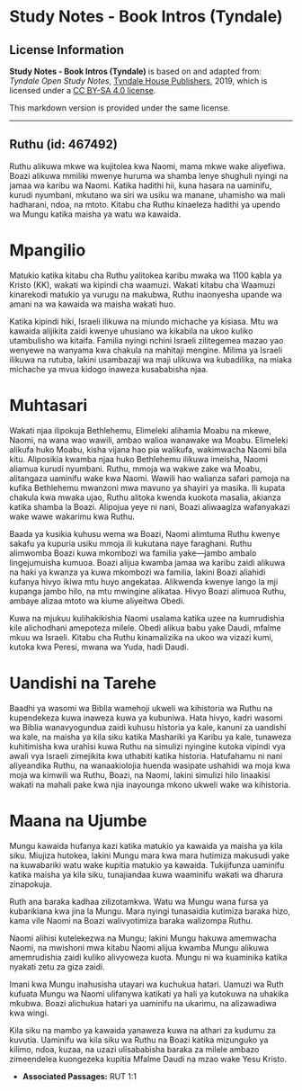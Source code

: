 # Study Notes - Book Intros (Tyndale)

## License Information

**Study Notes - Book Intros (Tyndale)** is based on and adapted from: _Tyndale Open Study Notes_, [Tyndale House Publishers](https://tyndaleopenresources.com/), 2019, which is licensed under a [CC BY-SA 4.0 license](https://creativecommons.org/licenses/by-sa/4.0/legalcode.en).

This markdown version is provided under the same license.



--------------------------------

## Ruthu (id: 467492)

Ruthu alikuwa mkwe wa kujitolea kwa Naomi, mama mkwe wake aliyefiwa. Boazi alikuwa mmiliki mwenye huruma wa shamba lenye shughuli nyingi na jamaa wa karibu wa Naomi. Katika hadithi hii, kuna hasara na uaminifu, kurudi nyumbani, mkutano wa siri wa usiku wa manane, uhamisho wa mali hadharani, ndoa, na mtoto. Kitabu cha Ruthu kinaeleza hadithi ya upendo wa Mungu katika maisha ya watu wa kawaida.

Mpangilio
=========

Matukio katika kitabu cha Ruthu yalitokea karibu mwaka wa 1100 kabla ya Kristo (KK), wakati wa kipindi cha waamuzi. Wakati kitabu cha Waamuzi kinarekodi matukio ya vurugu na makubwa, Ruthu inaonyesha upande wa amani na wa kawaida wa maisha wakati huo.

Katika kipindi hiki, Israeli ilikuwa na miundo michache ya kisiasa. Mtu wa kawaida alijikita zaidi kwenye uhusiano wa kikabila na ukoo kuliko utambulisho wa kitaifa. Familia nyingi nchini Israeli zilitegemea mazao yao wenyewe na wanyama kwa chakula na mahitaji mengine. Milima ya Israeli ilikuwa na rutuba, lakini usambazaji wa maji ulikuwa wa kubadilika, na miaka michache ya mvua kidogo inaweza kusababisha njaa.

Muhtasari
=========

Wakati njaa ilipokuja Bethlehemu, Elimeleki alihamia Moabu na mkewe, Naomi, na wana wao wawili, ambao walioa wanawake wa Moabu. Elimeleki alikufa huko Moabu, kisha vijana hao pia walikufa, wakimwacha Naomi bila kitu. Aliposikia kwamba njaa huko Bethlehemu ilikuwa imeisha, Naomi aliamua kurudi nyumbani. Ruthu, mmoja wa wakwe zake wa Moabu, alitangaza uaminifu wake kwa Naomi. Wawili hao walianza safari pamoja na kufika Bethlehemu mwanzoni mwa mavuno ya shayiri ya masika. Ili kupata chakula kwa mwaka ujao, Ruthu alitoka kwenda kuokota masalia, akianza katika shamba la Boazi. Alipojua yeye ni nani, Boazi aliwaagiza wafanyakazi wake wawe wakarimu kwa Ruthu.

Baada ya kusikia kuhusu wema wa Boazi, Naomi alimtuma Ruthu kwenye sakafu ya kupuria usiku mmoja ili kukutana naye faraghani. Ruthu alimwomba Boazi kuwa mkombozi wa familia yake—jambo ambalo lingejumuisha kumuoa. Boazi alijua kwamba jamaa wa karibu zaidi alikuwa na haki ya kwanza ya kuwa mkombozi wa familia, lakini Boazi aliahidi kufanya hivyo ikiwa mtu huyo angekataa. Alikwenda kwenye lango la mji kupanga jambo hilo, na mtu mwingine alikataa. Hivyo Boazi alimuoa Ruthu, ambaye alizaa mtoto wa kiume aliyeitwa Obedi.

Kuwa na mjukuu kulihakikishia Naomi usalama katika uzee na kumrudishia kile alichodhani amepoteza milele. Obedi alikua babu yake Daudi, mfalme mkuu wa Israeli. Kitabu cha Ruthu kinamalizika na ukoo wa vizazi kumi, kutoka kwa Peresi, mwana wa Yuda, hadi Daudi.

Uandishi na Tarehe
==================

Baadhi ya wasomi wa Biblia wamehoji ukweli wa kihistoria wa Ruthu na kupendekeza kuwa inaweza kuwa ya kubuniwa. Hata hivyo, kadri wasomi wa Biblia wanavyogundua zaidi kuhusu historia ya kale, kanuni za uandishi wa kale, na maisha ya kila siku katika Mashariki ya Karibu ya kale, tunaweza kuhitimisha kwa urahisi kuwa Ruthu na simulizi nyingine kutoka vipindi vya awali vya Israeli zimejikita kwa uthabiti katika historia. Hatufahamu ni nani aliyeandika Ruthu, na wanaakiolojia huenda wasipate ushahidi wa moja kwa moja wa kimwili wa Ruthu, Boazi, na Naomi, lakini simulizi hilo linaakisi wakati na mahali pake kwa njia inayounga mkono ukweli wake wa kihistoria.

Maana na Ujumbe
===============

Mungu kawaida hufanya kazi katika matukio ya kawaida ya maisha ya kila siku. Miujiza hutokea, lakini Mungu mara kwa mara hutimiza makusudi yake na kuwabariki watu wake kupitia matukio ya kawaida. Tukijifunza uaminifu katika maisha ya kila siku, tunajiandaa kuwa waaminifu wakati wa dharura zinapokuja.

Ruth ana baraka kadhaa zilizotamkwa. Watu wa Mungu wana fursa ya kubarikiana kwa jina la Mungu. Mara nyingi tunasaidia kutimiza baraka hizo, kama vile Naomi na Boazi walivyotimiza baraka walizompa Ruthu.

Naomi alihisi kutelekezwa na Mungu; lakini Mungu hakuwa amemwacha Naomi, na mwishoni mwa kitabu Naomi alijua kwamba Mungu alikuwa amemrudishia zaidi kuliko alivyoweza kuota. Mungu ni wa kuaminika katika nyakati zetu za giza zaidi.

Imani kwa Mungu inahusisha utayari wa kuchukua hatari. Uamuzi wa Ruth kufuata Mungu wa Naomi ulifanywa katikati ya hali ya kutokuwa na uhakika mkubwa. Boazi alichukua hatari ya uaminifu na ukarimu, na alizawadiwa kwa wingi.

Kila siku na mambo ya kawaida yanaweza kuwa na athari za kudumu za kuvutia. Uaminifu wa kila siku wa Ruthu na Boazi katika mizunguko ya kilimo, ndoa, kuzaa, na uzazi ulisababisha baraka za milele ambazo zimeendelea kuongezeka kupitia Mfalme Daudi na mzao wake Yesu Kristo.

* **Associated Passages:** RUT 1:1

